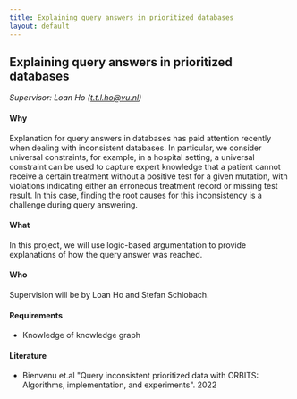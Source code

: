 ```yaml
---
title: Explaining query answers in prioritized databases 
layout: default
---
```



## Explaining query answers in prioritized databases 

*Supervisor: Loan Ho (t.t.l.ho@vu.nl)*


#### Why 
Explanation for query answers in databases has paid attention recently when dealing with inconsistent databases. In particular, we consider universal constraints, for example, in a hospital setting, a universal constraint can be used to capture expert knowledge that a patient cannot receive a certain treatment without a positive test for a given mutation, with violations indicating either an erroneous treatment record or missing test result. In this case, finding the root causes for this inconsistency is a challenge during query answering. 
#### What 
In this project, we will use logic-based argumentation to provide explanations of how the query answer was reached.
#### Who 
Supervision will be by Loan Ho and Stefan Schlobach. 

#### Requirements
- Knowledge of knowledge graph

#### Literature
- Bienvenu et.al "Query inconsistent prioritized data with ORBITS: Algorithms, implementation, and experiments". 2022

